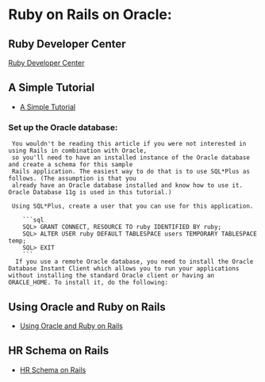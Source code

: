 # Ruby on Rails on Oracle: 

## Ruby Developer Center
[Ruby Developer Center](http://www.oracle.com/technetwork/database/database-technologies/scripting-languages/ruby/index.html)

## A Simple Tutorial

*   [A Simple Tutorial](http://www.oracle.com/technetwork/articles/dsl/haefel-oracle-ruby-089811.html)
   
   ### Set up the Oracle database:

     You wouldn't be reading this article if you were not interested in using Rails in combination with Oracle,
     so you'll need to have an installed instance of the Oracle database and create a schema for this sample 
     Rails application. The easiest way to do that is to use SQL*Plus as follows. (The assumption is that you 
     already have an Oracle database installed and know how to use it. Oracle Database 11g is used in this tutorial.)
    
     Using SQL*Plus, create a user that you can use for this application.
    
        ```sql
        SQL> GRANT CONNECT, RESOURCE TO ruby IDENTIFIED BY ruby;
        SQL> ALTER USER ruby DEFAULT TABLESPACE users TEMPORARY TABLESPACE temp;
        SQL> EXIT
        ```
      If you use a remote Oracle database, you need to install the Oracle Database Instant Client which allows you to run your applications without installing the standard Oracle client or having an ORACLE_HOME. To install it, do the following:
    
 ## Using Oracle and Ruby on Rails      
 * [Using Oracle and Ruby on Rails ](http://www.oracle.com/technetwork/testcontent/rubyrails-085107.html)     
 
 ## HR Schema on Rails
 * [HR Schema on Rails](http://www.oracle.com/technetwork/articles/saternos-rails-085771.html)